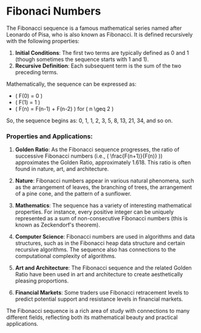 
# Fibonaci Numbers

The Fibonacci sequence is a famous mathematical series named after Leonardo of Pisa, who is also known as Fibonacci. It is defined recursively with the following properties:

1. **Initial Conditions**: The first two terms are typically defined as 0 and 1 (though sometimes the sequence starts with 1 and 1).
2. **Recursive Definition**: Each subsequent term is the sum of the two preceding terms.

Mathematically, the sequence can be expressed as:
- \( F(0) = 0 \)
- \( F(1) = 1 \)
- \( F(n) = F(n-1) + F(n-2) \) for \( n \geq 2 \)

So, the sequence begins as: 0, 1, 1, 2, 3, 5, 8, 13, 21, 34, and so on.

### Properties and Applications:

1. **Golden Ratio**: As the Fibonacci sequence progresses, the ratio of successive Fibonacci numbers (i.e., \( \frac{F(n+1)}{F(n)} \)) approximates the Golden Ratio, approximately 1.618. This ratio is often found in nature, art, and architecture.

2. **Nature**: Fibonacci numbers appear in various natural phenomena, such as the arrangement of leaves, the branching of trees, the arrangement of a pine cone, and the pattern of a sunflower.

3. **Mathematics**: The sequence has a variety of interesting mathematical properties. For instance, every positive integer can be uniquely represented as a sum of non-consecutive Fibonacci numbers (this is known as Zeckendorf's theorem).

4. **Computer Science**: Fibonacci numbers are used in algorithms and data structures, such as in the Fibonacci heap data structure and certain recursive algorithms. The sequence also has connections to the computational complexity of algorithms.

5. **Art and Architecture**: The Fibonacci sequence and the related Golden Ratio have been used in art and architecture to create aesthetically pleasing proportions.

6. **Financial Markets**: Some traders use Fibonacci retracement levels to predict potential support and resistance levels in financial markets.

The Fibonacci sequence is a rich area of study with connections to many different fields, reflecting both its mathematical beauty and practical applications.